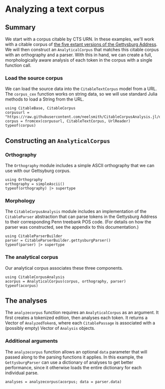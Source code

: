 # Analyzing a text corpus


## Summary

We start with a corpus citable by CTS URN. In these examples, we'll work with a citable corpus of [the five extant versions of the Gettysburg Address](http://www.abrahamlincolnonline.org/lincoln/speeches/gettysburg.htm).  We will then construct an `AnalyticalCorpus` that matches this citable corpus with an orthography and a parser.  With this in hand, we can create a full, morphologically aware analysis of each token in the corpus with a single function call.


### Load the source corpus

We can load the source data into the `CitableTextCorpus` model from a URL.  The `corpus_cex` function works on string data, so we will use standard Julia methods to load a String from the URL.

```@example corpus
using CitableBase, CitableCorpus
corpusurl = "https://raw.githubusercontent.com/neelsmith/CitableCorpusAnalysis.jl/dev/test/data/gettysburg/gettysburgcorpus.cex"
corpus = fromcex(corpusurl, CitableTextCorpus, UrlReader)
typeof(corpus)
```



## Constructing an `AnalyticalCorpus`

### Orthography

The `Orthography` module includes a simple ASCII orthography that we can use with our Gettsyburg corpus.

```@example corpus
using Orthography
orthography = simpleAscii()
typeof(orthography) |> supertype
```

### Morphology

The `CitableCorpusAnalysis` module includes an implementation of the `CitableParser` abstraction that can parse tokens in the Gettysburg Address to their corresponding Penn treebank POS code.  (For details on how the parser was constructed, see the appendix to this documentation.)

```@example corpus
using CitableParserBuilder
parser = CitableParserBuilder.gettysburgParser()
typeof(parser) |> supertype
```

### The analytical corpus

Our analytical corpus associates these three components.

```@example corpus
using CitableCorpusAnalysis
acorpus = AnalyticalCorpus(corpus, orthography, parser)
typeof(acorpus)
```

## The analyses

The `analyzecorpus` function requires an `AnalyticalCorpus` as an argument. It first creates a tokenized edition, then analyses each token. It returns a Vector of `AnalyzedToken`s, where each `CitablePassage` is associated with a (possibly empty) Vector of `Analysis` objects.


### Additional arguments

The `analyzecorpus` function allows an optional `data` parameter that will passed along to the parsing functions it applies.  In this example, the `GettysburgParser` can use a dictionary of analyses to get better performance, since it otherwise loads the entire dictionary for each individual parse.

```
analyses = analyzecorpus(acorpus; data = parser.data)
```
